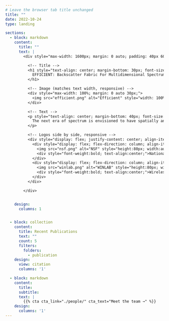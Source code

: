 ```yaml
---
# Leave the browser tab title unchanged
title: ""  
date: 2022-10-24
type: landing

sections:
  - block: markdown
    content:
      title: ""
      text: |
        <div style="max-width: 1600px; margin: 0 auto; padding: 40px 60px; box-sizing: border-box;">

          <!-- Title -->
          <h1 style="text-align: center; margin-bottom: 30px; font-size: 2.5em;">
            EFFICIENT: Backscatter Fabric For Multidimensional Spectrum Situational Awareness and Protection
          </h1>

          <!-- Image (matches text width, responsive) -->
          <div style="max-width: 100%; margin: 0 auto 30px;">
            <img src="efficient.png" alt="Efficient" style="width: 100%; height: auto; max-width: 1200px; display: block;">
          </div>

          <!-- Text -->
          <p style="text-align: center; margin-bottom: 40px; font-size: 1.1em; line-height: 1.6;">
            The next era of spectrum is envisioned to have spatially and spectrally adjacent systems that are dynamic, resulting in frequent cross-system interference. This project enables affordable, accurate, near-real-time spectrum situational awareness, including simple spectrum sensing algorithms, distributed mechanisms, and relevant spectrum sensing hardware. In addition, it targets mechanisms at the physical layer that provide radio waveform protection against unwanted interference without modifying existing infrastructure. Techniques include model-based and machine learning approaches, focusing on multidimensional awareness and interference protection. The work aims to demonstrate these principles in the FR3 band using the COSMOS Testbed for next-generation wireless coexistence scenarios.
          </p>

          <!-- Logos side by side, responsive -->
          <div style="display: flex; justify-content: center; align-items: flex-start; gap: 80px; flex-wrap: wrap;">
            <div style="display: flex; flex-direction: column; align-items: center; gap: 10px; flex: 1 1 200px; max-width: 200px;">
              <img src="nsf.png" alt="NSF" style="height:80px; width:auto; max-width:100%;">
              <div style="font-weight:bold; text-align:center;">National Science Foundation (NSF)</div>
            </div>
            <div style="display: flex; flex-direction: column; align-items: center; gap: 10px; flex: 1 1 200px; max-width: 200px;">
              <img src="winlab.png" alt="WINLAB" style="height:80px; width:auto; max-width:100%;">
              <div style="font-weight:bold; text-align:center;">Wireless Information Network Laboratory (WINLAB)</div>
            </div>
          </div>

        </div>


    design:
      columns: 1


  - block: collection
    content:
      title: Recent Publications
      text: ""
      count: 5
      filters:
        folders:
          - publication
    design:
      view: citation
      columns: '1'

  - block: markdown
    content:
      title:
      subtitle:
      text: |
        {{% cta cta_link="./people/" cta_text="Meet the team →" %}}
    design:
      columns: '1'
---
```

